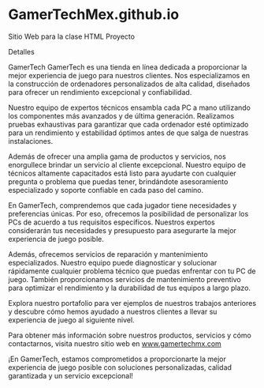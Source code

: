 # GamerTechMex.github.io
Sitio Web para la clase HTML Proyecto


Detalles

GamerTech
GamerTech es una tienda en línea dedicada a proporcionar la mejor experiencia de juego para nuestros clientes. Nos especializamos en la construcción de ordenadores personalizados de alta calidad, diseñados para ofrecer un rendimiento excepcional y confiabilidad.

Nuestro equipo de expertos técnicos ensambla cada PC a mano utilizando los componentes más avanzados y de última generación. Realizamos pruebas exhaustivas para garantizar que cada ordenador esté optimizado para un rendimiento y estabilidad óptimos antes de que salga de nuestras instalaciones.

Además de ofrecer una amplia gama de productos y servicios, nos enorgullece brindar un servicio al cliente excepcional. Nuestro equipo de técnicos altamente capacitados está listo para ayudarte con cualquier pregunta o problema que puedas tener, brindándote asesoramiento especializado y soporte confiable en cada paso del camino.

En GamerTech, comprendemos que cada jugador tiene necesidades y preferencias únicas. Por eso, ofrecemos la posibilidad de personalizar los PCs de acuerdo a tus requisitos específicos. Nuestros expertos considerarán tus necesidades y presupuesto para asegurarte la mejor experiencia de juego posible.

Además, ofrecemos servicios de reparación y mantenimiento especializados. Nuestro equipo puede diagnosticar y solucionar rápidamente cualquier problema técnico que puedas enfrentar con tu PC de juego. También proporcionamos servicios de mantenimiento preventivo para optimizar el rendimiento y la durabilidad de tus equipos a largo plazo.

Explora nuestro portafolio para ver ejemplos de nuestros trabajos anteriores y descubre cómo hemos ayudado a nuestros clientes a llevar su experiencia de juego al siguiente nivel.

Para obtener más información sobre nuestros productos, servicios y cómo contactarnos, visita nuestro sitio web en www.gamertechmx.com

¡En GamerTech, estamos comprometidos a proporcionarte la mejor experiencia de juego posible con soluciones personalizadas, calidad garantizada y un servicio excepcional!

